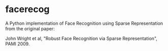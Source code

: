 # facerecog
A Python implementation of Face Recognition using Sparse Representation from the original paper:

John Wright et al, "Robust Face Recognition via Sparse Representation", PAMI 2009.
